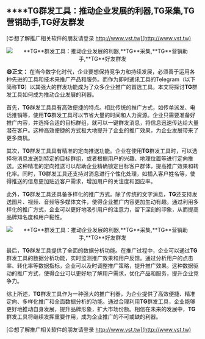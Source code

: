 ## ****TG**群发工具：推动企业发展的利器,**TG**采集,**TG**营销助手,**TG**好友群发**

[😍想了解推广相关软件的朋友请登录 http://www.vst.tw](http://www.vst.tw)

 <center><img src="https://vst.tw/MP4/tuiguang/png/2.png" alt="**TG**群发工具：推动企业发展的利器,**TG**采集,**TG**营销助手,**TG**好友群发"></center>

**😄正文：**
在当今数字化时代，企业要想保持竞争力和持续发展，必须善于运用各种先进的工具和技术来推广产品和服务。而作为即时通讯工具的Telegram（以下简称**TG**）以其强大的群发功能成为了众多企业推广的首选工具。本文将探讨**TG**群发工具如何成为推动企业发展的利器。

首先，**TG**群发工具具有高效便捷的特点。相比传统的推广方式，如传单派发、电话推销等，使用**TG**群发工具可以节省大量的时间和人力资源。企业只需要准备好推广内容，并选择合适的目标群组，就可以一键群发消息，将信息迅速传达给大量潜在客户。这种高效便捷的方式极大地提升了企业的推广效果，为企业发展带来了更多商机。

其次，**TG**群发工具具有精准的定向推送功能。企业在使用**TG**群发工具时，可以选择将消息发送到特定的目标群组，或者根据用户的兴趣、地理位置等进行定向推送。这种精准的定向推送可以帮助企业精确锁定目标客户群体，提高推广效果和转化率。同时，**TG**群发工具还支持对消息进行个性化处理，如插入客户姓名等，使得推送的信息更加贴近客户需求，增加用户的关注度和回应率。

此外，**TG**群发工具还具备多样化的推广方式。除了传统的文字消息，**TG**还支持发送图片、视频、音频等多媒体文件，使得企业推广内容更加生动有趣。通过利用多样化的推广方式，企业可以更好地吸引用户的注意力，留下深刻的印象，从而提高品牌知名度和用户黏性。

 <center><img src="https://vst.tw/MP4/tuiguang/png/5.png" alt="**TG**群发工具：推动企业发展的利器,**TG**采集,**TG**营销助手,**TG**好友群发"></center>

最后，**TG**群发工具提供了全面的数据分析功能。在推广过程中，企业可以通过**TG**群发工具的数据分析功能，实时监测推广效果和用户反馈。通过分析用户的点击率、转化率等数据指标，企业可以及时调整推广策略，提升推广效果。这种数据驱动的推广方式，使得企业可以更好地了解用户需求，优化产品和服务，提升企业竞争力。

综上所述，**TG**群发工具作为一种强大的推广利器，为企业提供了高效便捷、精准定向、多样化推广和全面数据分析的功能。通过合理利用**TG**群发工具，企业能够更好地推动自身发展，提升品牌形象，扩大市场份额。相信在未来的发展中，**TG**群发工具将继续发挥重要作用，成为企业推广的不可或缺的利器。

[😍想了解推广相关软件的朋友请登录 http://www.vst.tw](http://www.vst.tw)



